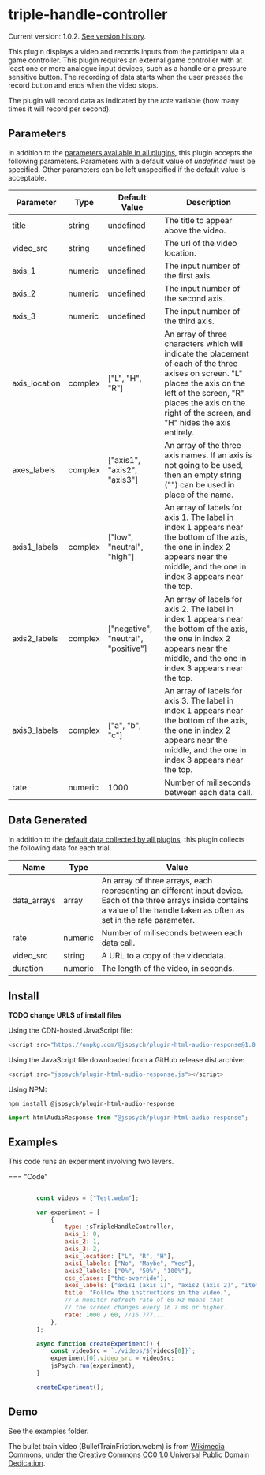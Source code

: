 # triple-handle-controller

Current version: 1.0.2. [See version history](https://github.com/jspsych/jsPsych/blob/main/packages/plugin-triple-handle-controller/CHANGELOG.md).

This plugin displays a video and records inputs from the participant via a game controller. This plugin requires an external game controller with at least one or more analogue input devices, such as a handle or a pressure sensitive button. The recording of data starts when the user presses the record button and ends when the video stops.

The plugin will record data as indicated by the _rate_ variable (how many times it will record per second).

## Parameters

In addition to the [parameters available in all plugins](https://www.jspsych.org/latest/overview/plugins/index.html#parameters-available-in-all-plugins), this plugin accepts the following parameters. Parameters with a default value of _undefined_ must be specified. Other parameters can be left unspecified if the default value is acceptable.

| Parameter     | Type    | Default Value                       | Description                                                                                                                                                                                                                           |
| ------------- | ------- | ----------------------------------- | ------------------------------------------------------------------------------------------------------------------------------------------------------------------------------------------------------------------------------------- |
| title         | string  | undefined                           | The title to appear above the video.                                                                                                                                                                                                  |
| video_src     | string  | undefined                           | The url of the video location.                                                                                                                                                                                                        |
| axis_1        | numeric | undefined                           | The input number of the first axis.                                                                                                                                                                                                   |
| axis_2        | numeric | undefined                           | The input number of the second axis.                                                                                                                                                                                                  |
| axis_3        | numeric | undefined                           | The input number of the third axis.                                                                                                                                                                                                   |
| axis_location | complex | ["L", "H", "R"]                     | An array of three characters which will indicate the placement of each of the three axises on screen. "L" places the axis on the left of the screen, "R" places the axis on the right of the screen, and "H" hides the axis entirely. |
| axes_labels   | complex | ["axis1", "axis2", "axis3"]         | An array of the three axis names. If an axis is not going to be used, then an empty string ("") can be used in place of the name.                                                                                                     |
| axis1_labels  | complex | ["low", "neutral", "high"]          | An array of labels for axis 1. The label in index 1 appears near the bottom of the axis, the one in index 2 appears near the middle, and the one in index 3 appears near the top.                                                     |
| axis2_labels  | complex | ["negative", "neutral", "positive"] | An array of labels for axis 2. The label in index 1 appears near the bottom of the axis, the one in index 2 appears near the middle, and the one in index 3 appears near the top.                                                     |
| axis3_labels  | complex | ["a", "b", "c"]                     | An array of labels for axis 3. The label in index 1 appears near the bottom of the axis, the one in index 2 appears near the middle, and the one in index 3 appears near the top.                                                     |
| rate          | numeric | 1000                                | Number of miliseconds between each data call.                                                                                                                                                                                         |

## Data Generated

In addition to the [default data collected by all plugins](https://www.jspsych.org/latest/overview/plugins/index.html#data-collected-by-all-plugins), this plugin collects the following data for each trial.

| Name        | Type    | Value                                                                                                                                                                              |
| ----------- | ------- | ---------------------------------------------------------------------------------------------------------------------------------------------------------------------------------- |
| data_arrays | array   | An array of three arrays, each representing an different input device. Each of the three arrays inside contains a value of the handle taken as often as set in the rate parameter. |
| rate        | numeric | Number of miliseconds between each data call.                                                                                                                                      |
| video_src   | string  | A URL to a copy of the videodata.                                                                                                                                                  |
| duration    | numeric | The length of the video, in seconds.                                                                                                                                               |

<!-- ## Simulation Mode

This plugin does not yet support [simulation mode](../overview/simulation.md). -->

## Install

**TODO change URLS of install files**

Using the CDN-hosted JavaScript file:

```js
<script src="https://unpkg.com/@jspsych/plugin-html-audio-response@1.0.2"></script>
```

Using the JavaScript file downloaded from a GitHub release dist archive:

```js
<script src="jspsych/plugin-html-audio-response.js"></script>
```

Using NPM:

```
npm install @jspsych/plugin-html-audio-response
```

```js
import htmlAudioResponse from "@jspsych/plugin-html-audio-response";
```

## Examples

This code runs an experiment involving two levers.

=== "Code"
```javascript

        const videos = ["Test.webm"];

        var experiment = [
            {
                type: jsTripleHandleController,
                axis_1: 0,
                axis_2: 1,
                axis_3: 2,
                axis_location: ["L", "R", "H"],
                axis1_labels: ["No", "Maybe", "Yes"],
                axis2_labels: ["0%", "50%", "100%"],
                css_clases: ["thc-override"],
                axes_labels: ["axis1 (axis 1)", "axis2 (axis 2)", "item 3 (axis 3)"],
                title: "Follow the instructions in the video.",
                // A monitor refresh rate of 60 Hz means that
                // the screen changes every 16.7 ms or higher.
                rate: 1000 / 60, //16.777...
            },
        ];

        async function createExperiment() {
            const videoSrc = `./videos/${videos[0]}`;
            experiment[0].video_src = videoSrc;
            jsPsych.run(experiment);
        }

        createExperiment();
```

## Demo

See the examples folder.

The bullet train video (BulletTrainFriction.webm) is from [Wikimedia Commons](https://commons.wikimedia.org/wiki/File:BulletTrainFriction.webm), under the [Creative Commons CC0 1.0 Universal Public Domain Dedication](https://creativecommons.org/publicdomain/zero/1.0/deed.en).
<!-- === "Demo"
    <div style="text-align:center;">
        <iframe src="index.html" width="90%;" height="600px;" frameBorder="0"></iframe>
    </div>

<a target="_blank" rel="noopener noreferrer" href="index.html">Open demo in new tab</a> -->
